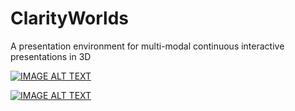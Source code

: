 # ClarityWorlds
A presentation environment for multi-modal continuous interactive presentations in 3D

[![IMAGE ALT TEXT](http://img.youtube.com/vi/rigtZQhzfzI/0.jpg)](http://www.youtube.com/watch?v=rigtZQhzfzI "Clarity Worlds ? Next generation presentation software")

[![IMAGE ALT TEXT](http://img.youtube.com/vi/OBmaPi54ZoM/0.jpg)](http://www.youtube.com/watch?v=OBmaPi54ZoM "Clarity Worlds ? Next generation presentation software")
